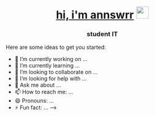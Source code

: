 ##
<a href="[linked-url](https://github.com/annswrr)">
  
<h1 align="center">hi, i'm <a href="[https://github.com/annswrr]/" target="_blank">annswrr</a> 
<img src="https://raw.githubusercontent.com/vitaliysapuglicev/vitalysapuglicev/main/giphy.webp" height="32"/></h1>
<h3 align="center">student IT </h3>


Here are some ideas to get you started:

- 🔭 I’m currently working on ...
- 🌱 I’m currently learning ...
- 👯 I’m looking to collaborate on ...
- 🤔 I’m looking for help with ...
- 💬 Ask me about ...
- 📫 How to reach me: ...
- 😄 Pronouns: ...
- ⚡ Fun fact: ...
-->
